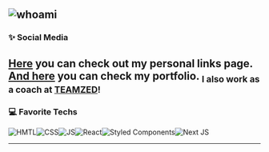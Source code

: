 ![whoami](https://github.com/zaqueu-1/zaqueu-1/blob/main/Eduardo%20Zaqueu.png)
<br/>
--------
### ✨ Social Media
[Here](https://tree-zaqueu.vercel.app/) you can check out my personal links page.<br/>
[And here](https://zaqueu.tech/) you can check my portfolio.
<sub>I also work as a coach at [TEAMZED](https://teamzed.com.br)!</sub><br/>
---------
### 💻 Favorite Techs
![HMTL](https://img.shields.io/badge/HTML5-E34F26?style=for-the-badge&logo=html5&logoColor=white)![CSS](https://img.shields.io/badge/CSS3-1572B6?style=for-the-badge&logo=css3&logoColor=white)![JS](https://img.shields.io/badge/JavaScript-323330?style=for-the-badge&logo=javascript&logoColor=F7DF1E)![React](https://img.shields.io/badge/react-%2320232a.svg?style=for-the-badge&logo=react&logoColor=%2361DAFB)![Styled Components](https://img.shields.io/badge/styled--components-DB7093?style=for-the-badge&logo=styled-components&logoColor=white)![Next JS](https://img.shields.io/badge/Next-black?style=for-the-badge&logo=next.js&logoColor=white)

----
